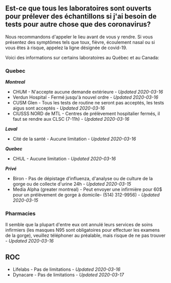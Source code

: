 ## Est-ce que tous les laboratoires sont ouverts pour prélever des échantillons si j'ai besoin de tests pour autre chose que des coronavirus?

Nous recommandons d'appeler le lieu avant de vous y rendre. Si vous présentez des symptômes tels que toux, fièvre, écoulement nasal ou si vous êtes à risque, appelez la ligne désignée de covid-19.

Voici des informations sur certains laboratoires au Québec et au Canada:

### Quebec

**_Montreal_**

- CHUM - N'accepte aucune demande extérieure - _Updated 2020-03-16_
- Verdun Hospital - Fermé jusqu'à nouvel ordre - _Updated 2020-03-16_
- CUSM Glen - Tous les tests de routine ne seront pas acceptés, les tests aigus sont acceptés - _Updated 2020-03-16_
- CIUSSS NORD de MTL - Centres de prélèvement hospitalier fermés, il faut se rendre aux CLSC (7-11h) - _Updated 2020-03-16_

**_Laval_**

- Cité de la santé - Aucune limitation - _Updated 2020-03-16_

**_Quebec_**

- CHUL - Aucune limitation - _Updated 2020-03-16_

**_Privé_**

- Biron - Pas de dépistage d’influenza, d'analyse ou de culture de la gorge ou de collecte d'urine 24h - _Updated 2020-03-15_
- Media Alpha (greater montreal) - Peut envoyer une infirmière pour 60\$ pour un prélèvement de gorge à domicile- (514) 312-9956) - _Updated 2020-03-15_

### Pharmacies

Il semble que la plupart d'entre eux ont annulé leurs services de soins infirmiers (les masques N95 sont obligatoires pour effectuer les examens de la gorge), veuillez téléphoner au préalable, mais risque de ne pas trouver - _Updated 2020-03-16_

## ROC

- Lifelabs - Pas de limitations - _Updated 2020-03-16_
- Dynacare - Pas de limitations - _Updated 2020-03-17_
